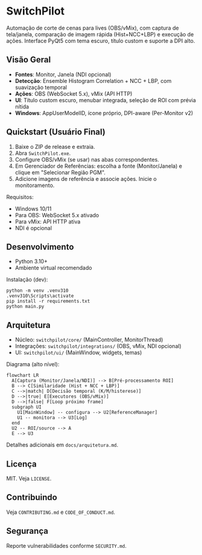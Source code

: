 # SwitchPilot

Automação de corte de cenas para lives (OBS/vMix), com captura de tela/janela, comparação de imagem rápida (Hist+NCC+LBP) e execução de ações. Interface PyQt5 com tema escuro, título custom e suporte a DPI alto.

## Visão Geral
- **Fontes**: Monitor, Janela (NDI opcional)
- **Detecção**: Ensemble Histogram Correlation + NCC + LBP, com suavização temporal
- **Ações**: OBS (WebSocket 5.x), vMix (API HTTP)
- **UI**: Título custom escuro, menubar integrada, seleção de ROI com prévia nítida
- **Windows**: AppUserModelID, ícone próprio, DPI-aware (Per-Monitor v2)

## Quickstart (Usuário Final)
1. Baixe o ZIP de release e extraia.
2. Abra `SwitchPilot.exe`.
3. Configure OBS/vMix (se usar) nas abas correspondentes.
4. Em Gerenciador de Referências: escolha a fonte (Monitor/Janela) e clique em "Selecionar Região PGM".
5. Adicione imagens de referência e associe ações. Inicie o monitoramento.

Requisitos:
- Windows 10/11
- Para OBS: WebSocket 5.x ativado
- Para vMix: API HTTP ativa
- NDI é opcional

## Desenvolvimento
- Python 3.10+
- Ambiente virtual recomendado

Instalação (dev):
```
python -m venv .venv310
.venv310\Scripts\activate
pip install -r requirements.txt
python main.py
```

## Arquitetura
- Núcleo: `switchpilot/core/` (MainController, MonitorThread)
- Integrações: `switchpilot/integrations/` (OBS, vMix, NDI opcional)
- UI: `switchpilot/ui/` (MainWindow, widgets, temas)

Diagrama (alto nível):
```mermaid
flowchart LR
  A[Captura (Monitor/Janela/NDI)] --> B[Pré-processamento ROI]
  B --> C[Similaridade (Hist + NCC + LBP)]
  C -->|match| D[Decisão temporal (K/M/histerese)]
  D -->|true| E[Executores (OBS/vMix)]
  D -->|false| F[Loop próximo frame]
  subgraph UI
    U1[MainWindow] -- configura --> U2[ReferenceManager]
    U1 -- monitora --> U3[Log]
  end
  U2 -- ROI/source --> A
  E --> U3
```

Detalhes adicionais em `docs/arquitetura.md`.

## Licença
MIT. Veja `LICENSE`.

## Contribuindo
Veja `CONTRIBUTING.md` e `CODE_OF_CONDUCT.md`.

## Segurança
Reporte vulnerabilidades conforme `SECURITY.md`. 